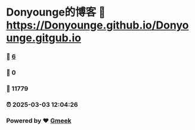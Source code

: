 # Donyounge的博客 :link: https://Donyounge.github.io/Donyounge.gitgub.io 
### :page_facing_up: [6](https://Donyounge.github.io/Donyounge.gitgub.io/tag.html) 
### :speech_balloon: 0 
### :hibiscus: 11779 
### :alarm_clock: 2025-03-03 12:04:26 
### Powered by :heart: [Gmeek](https://github.com/Meekdai/Gmeek)
